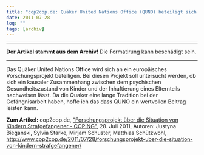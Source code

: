 ```yaml
---
title: "cop2cop.de: Quäker United Nations Office (QUNO) beteiligt sich an europäischen Forschungsprojekt."
date: 2011-07-28
log: ""
tags: [archiv]
---
```

<hr><b>Der Artikel stammt aus dem Archiv!</b> Die Formatirung kann beschädigt sein.<hr>
Das Quäker United Nations Office wird sich an ein europäisches Vorschungsprojekt beteiligen. Bei diesen Projekt soll untersucht werden, ob sich ein kausaler Zusammenhang zwischen dem psychischen Gesundheitszustand von Kinder und der Inhaftierung eines Elternteils nachweisen lässt. Da die Quaker eine lange Tradition bei der Gefängnisarbeit haben, hoffe ich das dass QUNO ein wertvollen Beitrag leisten kann.

<b>Zum Artikel:</b> cop2cop.de, <a href="http://www.cop2cop.de/2011/07/28/forschungsprojekt-uber-die-situation-von-kindern-strafgefangener/">"Forschungsprojekt über die Situation von Kindern Strafgefangener - COPING"</a>, 28. Juli 2011, Autoren: Justyna Bieganski, Sylvia Starke, Mirjam Schuster, Matthias Schützwohl, http://www.cop2cop.de/2011/07/28/forschungsprojekt-uber-die-situation-von-kindern-strafgefangener/
